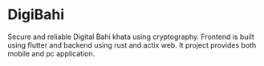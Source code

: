 # DigiBahi
Secure and reliable Digital Bahi khata using cryptography. Frontend is built using flutter and backend using rust and actix web.
It project provides both mobile and pc application.
